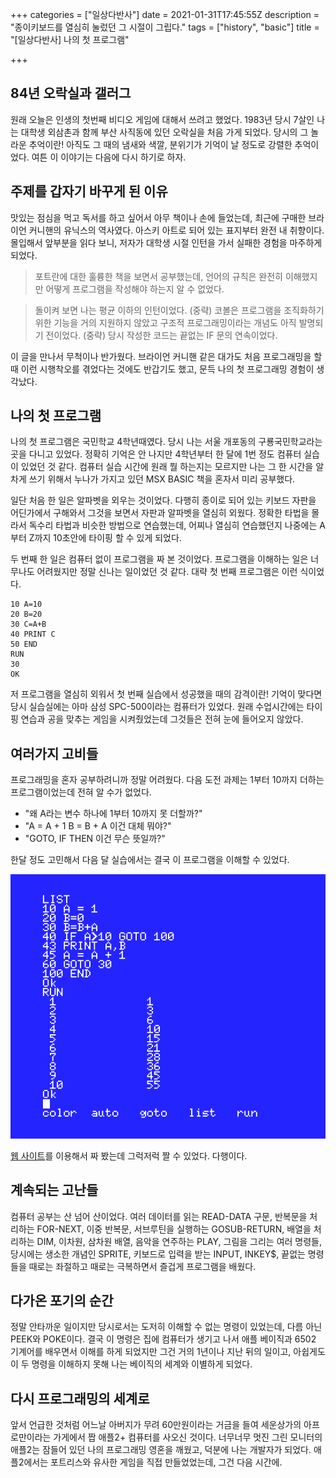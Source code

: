 +++
categories = ["일상다반사"]
date = 2021-01-31T17:45:55Z
description = "종이키보드를 열심히 눌렀던 그 시절이 그립다."
tags = ["history", "basic"]
title = "[일상다반사] 나의 첫 프로그램"

+++
## 84년 오락실과 갤러그

원래 오늘은 인생의 첫번째 비디오 게임에 대해서 쓰려고 했었다. 1983년 당시 7살인 나는 대학생 외삼촌과 함께 부산 사직동에 있던 오락실을 처음 가게 되었다. 당시의 그 놀라운 추억이란! 아직도 그 때의 냄새와 색깔, 분위기가 기억이 날 정도로 강렬한 추억이었다. 여튼 이 이야기는 다음에 다시 하기로 하자.

## 주제를 갑자기 바꾸게 된 이유

맛있는 점심을 먹고 독서를 하고 싶어서 아무 책이나 손에 들었는데, 최근에 구매한 브라이언 커니핸의 유닉스의 역사였다. 아스키 아트로 되어 있는 표지부터 완전 내 취향이다. 몰입해서 앞부분을 읽다 보니, 저자가 대학생 시절 인턴을 가서 실패한 경험을 마주하게 되었다.

> 포트란에 대한 훌륭한 책을 보면서 공부했는데, 언어의 규칙은 완전히 이해했지만 어떻게 프로그램을 작성해야 하는지 알 수 없었다.

> 돌이켜 보면 나는 평균 이하의 인턴이었다. (중략) 코볼은 프로그램을 조직화하기 위한 기능을 거의 지원하지 않았고 구조적 프로그래밍이라는 개념도 아직 발명되기 전이었다. (중략) 당시 작성한 코드는 끝없는 IF 문의 연속이었다.

이 글을 만나서 무척이나 반가웠다. 브라이언 커니핸 같은 대가도 처음 프로그래밍을 할 때 이런 시행착오를 겪었다는 것에도 반갑기도 했고, 문득 나의 첫 프로그래밍 경험이 생각났다.

## 나의 첫 프로그램

나의 첫 프로그램은 국민학교 4학년때였다. 당시 나는 서울 개포동의 구룡국민학교라는 곳을 다니고 있었다. 정확히 기억은 안 나지만 4학년부터 한 달에 1번 정도 컴퓨터 실습이 있었던 것 같다. 컴퓨터 실습 시간에 원래 뭘 하는지는 모르지만 나는 그 한 시간을 알차게 쓰기 위해서 누나가 가지고 있던 MSX BASIC 책을 혼자서 미리 공부했다.

일단 처음 한 일은 알파벳을 외우는 것이었다. 다행히 종이로 되어 있는 키보드 자판을 어딘가에서 구해와서 그것을 보면서 자판과 알파벳을 열심히 외웠다. 정확한 타법을 몰라서 독수리 타법과 비슷한 방법으로 연습했는데, 어찌나 열심히 연습했던지 나중에는 A부터 Z까지 10초안에 타이핑 할 수 있게 되었다.

두 번째 한 일은 컴퓨터 없이 프로그램을 짜 본 것이었다. 프로그램을 이해하는 일은 너무나도 어려웠지만 정말 신나는 일이었던 것 같다. 대략 첫 번째 프로그램은 이런 식이었다.

    10 A=10
    20 B=20
    30 C=A+B
    40 PRINT C
    50 END
    RUN
    30
    OK

저 프로그램을 열심히 외워서 첫 번째 실습에서 성공했을 때의 감격이란! 기억이 맞다면 당시 실습실에는 아마 삼성 SPC-500이라는 컴퓨터가 있었다. 원래 수업시간에는 타이핑 연습과 공을 맞추는 게임을 시켜줬었는데 그것들은 전혀 눈에 들어오지 않았다.

## 여러가지 고비들

프로그래밍을 혼자 공부하려니까 정말 어려웠다. 다음 도전 과제는 1부터 10까지 더하는 프로그램이었는데 전혀 알 수가 없었다.

* "왜 A라는 변수 하나에 1부터 10까지 못 더할까?"
* "A = A + 1 B = B + A 이건 대체 뭐야?"
* "GOTO, IF THEN 이건 무슨 뜻일까?"

한달 정도 고민해서 다음 달 실습에서는 결국 이 프로그램을 이해할 수 있었다.

![my msx program 1](/images/msx1.png)

[웹 사이트](https://webmsx.org)를 이용해서 짜 봤는데  그럭저럭 짤 수 있었다. 다행이다.

## 계속되는 고난들

컴퓨터 공부는 산 넘어 산이었다. 여러 데이터를 읽는 READ-DATA 구문, 반복문을 처리하는 FOR-NEXT, 이중 반복문, 서브루틴을 실행하는 GOSUB-RETURN, 배열을 처리하는 DIM, 이차원, 삼차원 배열, 음악을 연주하는 PLAY, 그림을 그리는 여러 명령들, 당시에는 생소한 개념인 SPRITE, 키보드로 입력을 받는 INPUT, INKEY$, 끝없는 명령들을 때로는 좌절하고 때로는 극복하면서 즐겁게 프로그램을 배웠다.

## 다가온 포기의 순간

정말 안타까운 일이지만 당시로서는 도저히 이해할 수 없는 명령이 있었는데, 다름 아닌 PEEK와 POKE이다. 결국 이 명령은 집에 컴퓨터가 생기고 나서 애플 베이직과 6502 기계어를 배우면서 이해를 하게 되었지만 그건 거의 1년이나 지난 뒤의 일이고, 아쉽게도 이 두 명령을 이해하지 못해 나는 베이직의 세계와 이별하게 되었다.

## 다시 프로그래밍의 세계로

앞서 언급한 것처럼 어느날 아버지가 무려 60만원이라는 거금을 들여 세운상가의 아프로만이라는 가게에서 짭 애플2+ 컴퓨터를 사오신 것이다. 너무너무 멋진 그린 모니터의 애플2는 잠들어 있던 나의 프로그래밍 영혼을 깨웠고, 덕분에 나는 개발자가 되었다. 애플2에서는 포트리스와 유사한 게임을 직접 만들었었는데, 그건 다음 시간에.